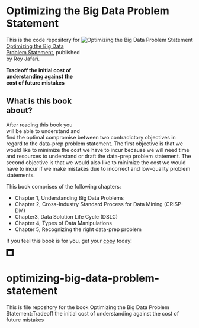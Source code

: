 # Optimizing the Big Data Problem Statement

<a href="https://www.amazon.com/dp/B0BXFYZKWR"><img src="https://m.media-amazon.com/images/I/41f+2j1K6JL.jpg" alt="Optimizing the Big Data Problem Statement" height="256px" align="right"></a>

This is the code repository for [Optimizing the Big Data Problem Statement](https://www.packtpub.com/product/hands-on-data-preprocessing-in-python/9781801072137), published by Roy Jafari. 

**Tradeoff the initial cost of understanding against the cost of future mistakes**

## What is this book about?
After reading this book you will be able to understand and find the optimal compromise between two contradictory objectives in regard to the data-prep problem statement.
The first objective is that we would like to minimize the cost we have to incur because we will need time and resources to understand or draft the data-prep problem statement. The second objective is that we would also like to minimize the cost we would have to incur if we make mistakes due to incorrect and low-quality problem statements.

This book comprises of the following chapters:
* Chapter 1, Understanding Big Data Problems
* Chapter 2, Cross-Industry Standard Process for Data Mining (CRISP-DM)
* Chapter3, Data Solution Life Cycle (DSLC)
* Chapter 4, Types of Data Manipulations
* Chapter 5, Recognizing the right data-prep problem

If you feel this book is for you, get your [copy](https://www.amazon.com/dp/B0BXFYZKWR) today!

<a href="https://www.packtpub.com/?utm_source=github&utm_medium=banner&utm_campaign=GitHubBanner"><img src="https://raw.githubusercontent.com/PacktPublishing/GitHub/master/GitHub.png" 
alt="https://www.packtpub.com/" border="5" /></a>





# optimizing-big-data-problem-statement
This is file repository for the book  Optimizing the Big Data Problem Statement:Tradeoff the initial cost of understanding against the cost of future mistakes
